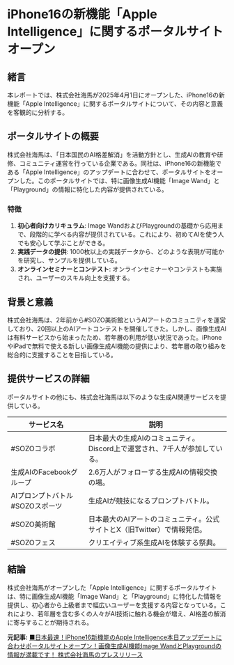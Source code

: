 # iPhone16の新機能「Apple Intelligence」に関するポータルサイトオープン

## 緒言

本レポートでは、株式会社海馬が2025年4月1日にオープンした、iPhone16の新機能「Apple Intelligence」に関するポータルサイトについて、その内容と意義を客観的に分析する。

## ポータルサイトの概要

株式会社海馬は、「日本国民のAI格差解消」を活動方針とし、生成AIの教育や研修、コミュニティ運営を行っている企業である。同社は、iPhone16の新機能である「Apple Intelligence」のアップデートに合わせて、ポータルサイトをオープンした。このポータルサイトでは、特に画像生成AI機能「Image Wand」と「Playground」の情報に特化した内容が提供されている。

### 特徴

1. **初心者向けカリキュラム**: Image WandおよびPlaygroundの基礎から応用まで、段階的に学べる内容が提供されている。これにより、初めてAIを使う人でも安心して学ぶことができる。
2. **実践データの提供**: 1000枚以上の実践データから、どのような表現が可能かを研究し、サンプルを提供している。
3. **オンラインセミナーとコンテスト**: オンラインセミナーやコンテストも実施され、ユーザーのスキル向上を支援する。

## 背景と意義

株式会社海馬は、2年前から#SOZO美術館というAIアートのコミュニティを運営しており、20回以上のAIアートコンテストを開催してきた。しかし、画像生成AIは有料サービスから始まったため、若年層の利用が低い状況であった。iPhoneやiPadで無料で使える新しい画像生成AI機能の提供により、若年層の取り組みを総合的に支援することを目指している。

## 提供サービスの詳細

ポータルサイトの他にも、株式会社海馬は以下のような生成AI関連サービスを提供している。

| サービス名 | 説明 |
|---|---|
| #SOZOコラボ | 日本最大の生成AIのコミュニティ。Discord上で運営され、7千人が参加している。 |
| 生成AIのFacebookグループ | 2.6万人がフォローする生成AIの情報交換の場。 |
| AIプロンプトバトル #SOZOスポーツ | 生成AIが競技になるプロンプトバトル。 |
| #SOZO美術館 | 日本最大のAIアートのコミュニティ。公式サイトとX（旧Twitter）で情報発信。 |
| #SOZOフェス | クリエイティブ系生成AIを体験する祭典。 |

## 結論

株式会社海馬がオープンした「Apple Intelligence」に関するポータルサイトは、特に画像生成AI機能「Image Wand」と「Playground」に特化した情報を提供し、初心者から上級者まで幅広いユーザーを支援する内容となっている。これにより、若年層を含む多くの人々がAI技術に触れる機会が増え、AI格差の解消に寄与することが期待される。

**元記事:** [■日本最速！iPhone16新機能のApple Intelligence本日アップデートに合わせポータルサイトオープン！画像生成AI機能Image WandとPlaygroundの情報が満載です！ 株式会社海馬のプレスリリース](https://www.dreamnews.jp/press/0000317668/)